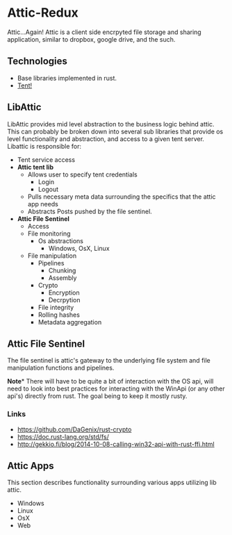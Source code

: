 # Attic-Redux
Attic...Again! Attic is a client side encrpyted file storage and sharing application, similar to dropbox, google drive, and the such.

## Technologies
* Base libraries implemented in rust.
* [Tent!](https://tent.io/)

## LibAttic
LibAttic provides mid level abstraction to the business logic behind attic. This can probably be broken down into several sub libraries that provide os level functionality and abstraction, and access to a given tent server. Libattic is responsible for:
* Tent service access
* **Attic tent lib**
  * Allows user to specify tent credentials
    * Login 
    * Logout
  * Pulls necessary meta data surrounding the specifics that the attic app needs
  * Abstracts Posts pushed by the file sentinel.
* **Attic File Sentinel**
  * Access
  * File monitoring
    * Os abstractions
      * Windows, OsX, Linux
  * File manipulation
    * Pipelines
      * Chunking
      * Assembly 
    * Crypto
      * Encryption
      * Decrpytion 
     * File integrity
      * Rolling hashes
      * Metadata aggregation
 
## Attic File Sentinel     
The file sentinel is attic's gateway to the underlying file system and file manipulation functions and pipelines.

**Note*** There will have to be quite a bit of interaction with the OS api, will need to look into best practices for interacting with the WinApi (or any other api's) directly from rust. The goal being to keep it mostly rusty.

### Links
* https://github.com/DaGenix/rust-crypto
* https://doc.rust-lang.org/std/fs/
* http://gekkio.fi/blog/2014-10-08-calling-win32-api-with-rust-ffi.html


## Attic Apps
This section describes functionality surrounding various apps utilizing lib attic.

* Windows
* Linux
* OsX
* Web




      
